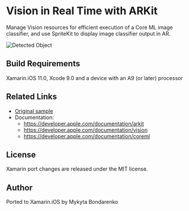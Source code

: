Vision in Real Time with ARKit
============

Manage Vision resources for efficient execution of a Core ML image classifier, and use SpriteKit to display image classifier output in AR.

![Detected Object]("https://github.com/xamarin/ios-samples/blob/master/ios12/ARKitVision/Screenshots/scnreenshot-1.png")

Build Requirements
-------

Xamarin.iOS 11.0, Xcode 9.0 and a device with an A9 (or later) processor

Related Links
-------

- [Original sample](https://developer.apple.com/documentation/arkit/using_vision_in_real_time_with_arkit?language=objc)
- Documentation:
    - https://developer.apple.com/documentation/arkit
    - https://developer.apple.com/documentation/vision
    - https://developer.apple.com/documentation/coreml

License
-------

Xamarin port changes are released under the MIT license.

Author
------

Ported to Xamarin.iOS by Mykyta Bondarenko
